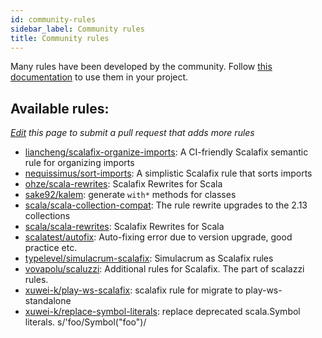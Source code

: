 ```yaml
---
id: community-rules
sidebar_label: Community rules
title: Community rules
---
```


Many rules have been developed by the community.
Follow [this documentation](external-rules.md) to use them in your project.


## Available rules:
*[Edit](https://github.com/scalacenter/scalafix/edit/master/docs/rules/community-rules.md) 
this page to submit a pull request that adds more rules*

* [liancheng/scalafix-organize-imports](https://github.com/liancheng/scalafix-organize-imports): A CI-friendly Scalafix semantic rule for organizing imports
* [nequissimus/sort-imports](https://github.com/nequissimus/sort-imports): A simplistic Scalafix rule that sorts imports
* [ohze/scala-rewrites](https://github.com/ohze/scala-rewrites): Scalafix Rewrites for Scala 
* [sake92/kalem](https://github.com/sake92/kalem): generate `with*` methods for classes
* [scala/scala-collection-compat](https://github.com/scala/scala-collection-compat): The rule rewrite upgrades to the 2.13 collections
* [scala/scala-rewrites](https://github.com/scala/scala-rewrites): Scalafix Rewrites for Scala
* [scalatest/autofix](https://github.com/scalatest/autofix): Auto-fixing error due to version upgrade, good practice etc. 
* [typelevel/simulacrum-scalafix](https://github.com/typelevel/simulacrum-scalafix): Simulacrum as Scalafix rules
* [vovapolu/scaluzzi](https://github.com/vovapolu/scaluzzi): Additional rules for Scalafix. The part of scalazzi rules. 
* [xuwei-k/play-ws-scalafix](https://github.com/xuwei-k/play-ws-scalafix): scalafix rule for migrate to play-ws-standalone 
* [xuwei-k/replace-symbol-literals](https://github.com/xuwei-k/replace-symbol-literals): replace deprecated scala.Symbol literals. s/'foo/Symbol("foo")/
